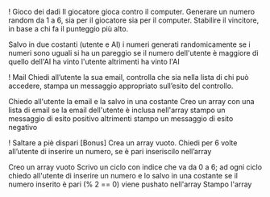 ! Gioco dei dadi
Il giocatore gioca contro il computer.
Generare un numero random da 1 a 6, sia per il giocatore sia per il computer.
Stabilire il vincitore, in base a chi fa il punteggio più alto.

Salvo in due costanti (utente e AI) i numeri generati randomicamente
    se i numeri sono uguali
        si ha un pareggio
    se il numero dell'utente è maggiore di quello dell'AI
        ha vinto l'utente
    altrimenti
        ha vinto l'AI


! Mail
Chiedi all’utente la sua email,
controlla che sia nella lista di chi può accedere,
stampa un messaggio appropriato sull’esito del controllo.

Chiedo all'utente la email e la salvo in una costante
Creo un array con una lista di email
    se la email dell'utente è inclusa nell'array
        stampo un messaggio di esito positivo
    altrimenti
        stampo un messaggio di esito negativo


! Saltare a piè dispari [Bonus]
Crea un array vuoto. Chiedi per 6 volte all’utente di inserire un numero, se è pari inseriscilo nell’array

Creo un array vuoto
Scrivo un ciclo con indice che va da 0 a 6; ad ogni ciclo
    chiedo all'utente di inserire un numero e lo salvo in una costante
    se il numero inserito è pari (% 2 == 0)
        viene pushato nell'array
Stampo l'array